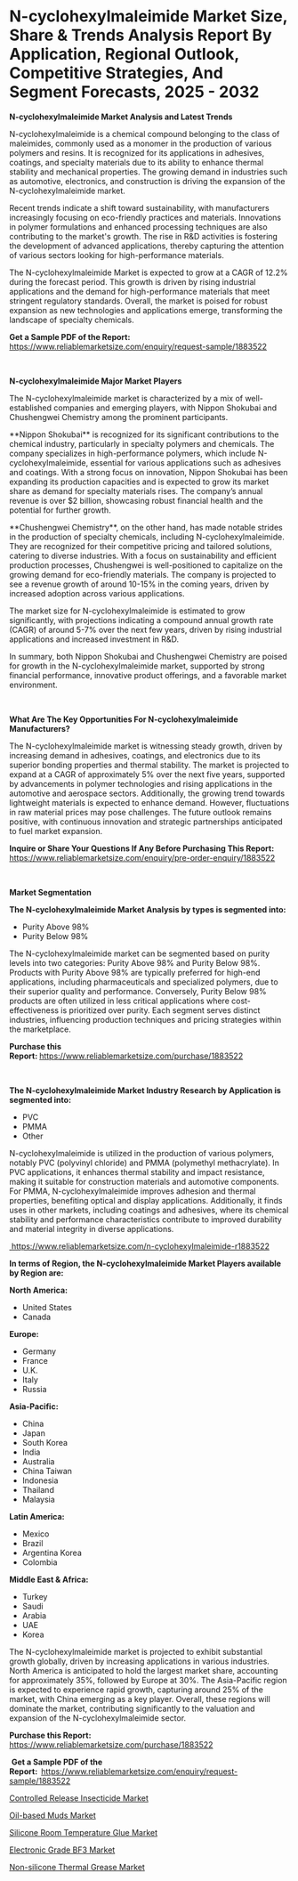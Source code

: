 <p><h1>N-cyclohexylmaleimide Market Size, Share & Trends Analysis Report By Application, Regional Outlook, Competitive Strategies, And Segment Forecasts, 2025 - 2032</h1></p><p><strong>N-cyclohexylmaleimide Market Analysis and Latest Trends</strong></p>
<p><p>N-cyclohexylmaleimide is a chemical compound belonging to the class of maleimides, commonly used as a monomer in the production of various polymers and resins. It is recognized for its applications in adhesives, coatings, and specialty materials due to its ability to enhance thermal stability and mechanical properties. The growing demand in industries such as automotive, electronics, and construction is driving the expansion of the N-cyclohexylmaleimide market.</p><p>Recent trends indicate a shift toward sustainability, with manufacturers increasingly focusing on eco-friendly practices and materials. Innovations in polymer formulations and enhanced processing techniques are also contributing to the market's growth. The rise in R&D activities is fostering the development of advanced applications, thereby capturing the attention of various sectors looking for high-performance materials.</p><p>The N-cyclohexylmaleimide Market is expected to grow at a CAGR of 12.2% during the forecast period. This growth is driven by rising industrial applications and the demand for high-performance materials that meet stringent regulatory standards. Overall, the market is poised for robust expansion as new technologies and applications emerge, transforming the landscape of specialty chemicals.</p></p>
<p><strong>Get a Sample PDF of the Report:&nbsp;</strong> <a href="https://www.reliablemarketsize.com/enquiry/request-sample/1883522?utm_campaign=1879&utm_medium=2&utm_source=Github&utm_content=ia&utm_term=03042025&utm_id=n-cyclohexylmaleimide">https://www.reliablemarketsize.com/enquiry/request-sample/1883522</a></p>
<p>&nbsp;</p>
<p><strong>N-cyclohexylmaleimide Major Market Players</strong></p>
<p><p>The N-cyclohexylmaleimide market is characterized by a mix of well-established companies and emerging players, with Nippon Shokubai and Chushengwei Chemistry among the prominent participants.</p><p>**Nippon Shokubai** is recognized for its significant contributions to the chemical industry, particularly in specialty polymers and chemicals. The company specializes in high-performance polymers, which include N-cyclohexylmaleimide, essential for various applications such as adhesives and coatings. With a strong focus on innovation, Nippon Shokubai has been expanding its production capacities and is expected to grow its market share as demand for specialty materials rises. The company’s annual revenue is over $2 billion, showcasing robust financial health and the potential for further growth.</p><p>**Chushengwei Chemistry**, on the other hand, has made notable strides in the production of specialty chemicals, including N-cyclohexylmaleimide. They are recognized for their competitive pricing and tailored solutions, catering to diverse industries. With a focus on sustainability and efficient production processes, Chushengwei is well-positioned to capitalize on the growing demand for eco-friendly materials. The company is projected to see a revenue growth of around 10-15% in the coming years, driven by increased adoption across various applications.</p><p>The market size for N-cyclohexylmaleimide is estimated to grow significantly, with projections indicating a compound annual growth rate (CAGR) of around 5-7% over the next few years, driven by rising industrial applications and increased investment in R&D.</p><p>In summary, both Nippon Shokubai and Chushengwei Chemistry are poised for growth in the N-cyclohexylmaleimide market, supported by strong financial performance, innovative product offerings, and a favorable market environment.</p></p>
<p>&nbsp;</p>
<p><strong>What Are The Key Opportunities For N-cyclohexylmaleimide Manufacturers?</strong></p>
<p><p>The N-cyclohexylmaleimide market is witnessing steady growth, driven by increasing demand in adhesives, coatings, and electronics due to its superior bonding properties and thermal stability. The market is projected to expand at a CAGR of approximately 5% over the next five years, supported by advancements in polymer technologies and rising applications in the automotive and aerospace sectors. Additionally, the growing trend towards lightweight materials is expected to enhance demand. However, fluctuations in raw material prices may pose challenges. The future outlook remains positive, with continuous innovation and strategic partnerships anticipated to fuel market expansion.</p></p>
<p><strong>Inquire or Share Your Questions If Any Before Purchasing This Report:</strong> <a href="https://www.reliablemarketsize.com/enquiry/pre-order-enquiry/1883522?utm_campaign=1879&utm_medium=2&utm_source=Github&utm_content=ia&utm_term=03042025&utm_id=n-cyclohexylmaleimide">https://www.reliablemarketsize.com/enquiry/pre-order-enquiry/1883522</a></p>
<p>&nbsp;</p>
<p><strong>Market Segmentation</strong></p>
<p><strong>The N-cyclohexylmaleimide Market Analysis by types is segmented into:</strong></p>
<p><ul><li>Purity Above 98%</li><li>Purity Below 98%</li></ul></p>
<p><p>The N-cyclohexylmaleimide market can be segmented based on purity levels into two categories: Purity Above 98% and Purity Below 98%. Products with Purity Above 98% are typically preferred for high-end applications, including pharmaceuticals and specialized polymers, due to their superior quality and performance. Conversely, Purity Below 98% products are often utilized in less critical applications where cost-effectiveness is prioritized over purity. Each segment serves distinct industries, influencing production techniques and pricing strategies within the marketplace.</p></p>
<p><strong>Purchase this Report:&nbsp;</strong><a href="https://www.reliablemarketsize.com/purchase/1883522?utm_campaign=1879&utm_medium=2&utm_source=Github&utm_content=ia&utm_term=03042025&utm_id=n-cyclohexylmaleimide">https://www.reliablemarketsize.com/purchase/1883522</a></p>
<p>&nbsp;</p>
<p><strong>The N-cyclohexylmaleimide Market Industry Research by Application is segmented into:</strong></p>
<p><ul><li>PVC</li><li>PMMA</li><li>Other</li></ul></p>
<p><p>N-cyclohexylmaleimide is utilized in the production of various polymers, notably PVC (polyvinyl chloride) and PMMA (polymethyl methacrylate). In PVC applications, it enhances thermal stability and impact resistance, making it suitable for construction materials and automotive components. For PMMA, N-cyclohexylmaleimide improves adhesion and thermal properties, benefiting optical and display applications. Additionally, it finds uses in other markets, including coatings and adhesives, where its chemical stability and performance characteristics contribute to improved durability and material integrity in diverse applications.</p></p>
<p><a href="https://www.reliablemarketsize.com/n-cyclohexylmaleimide-r1883522?utm_campaign=1879&utm_medium=2&utm_source=Github&utm_content=ia&utm_term=03042025&utm_id=n-cyclohexylmaleimide">&nbsp;https://www.reliablemarketsize.com/n-cyclohexylmaleimide-r1883522</a></p>
<p><strong>In terms of Region, the N-cyclohexylmaleimide Market Players available by Region are:</strong></p>
<p>
    <p> <strong> North America: </strong>
        <ul>
            <li>United States</li>
            <li>Canada</li>
        </ul>
        </p> 
    <p> <strong> Europe: </strong>
        <ul>
            <li>Germany</li>
            <li>France</li>
            <li>U.K.</li>
            <li>Italy</li>
            <li>Russia</li>
        </ul>
        </p> 
    <p> <strong> Asia-Pacific: </strong>
        <ul>
            <li>China</li>
            <li>Japan</li>
            <li>South Korea</li>
            <li>India</li>
            <li>Australia</li>
            <li>China Taiwan</li>
            <li>Indonesia</li>
            <li>Thailand</li>
            <li>Malaysia</li>
        </ul>
        </p> 
    <p> <strong> Latin America: </strong>
        <ul>
            <li>Mexico</li>
            <li>Brazil</li>
            <li>Argentina Korea</li>
            <li>Colombia</li>
        </ul>
        </p> 
    <p> <strong> Middle East & Africa: </strong>
        <ul>
            <li>Turkey</li>
            <li>Saudi</li>
            <li>Arabia</li>
            <li>UAE</li>
            <li>Korea</li>
        </ul>
    </p>
    </p>
<p><p>The N-cyclohexylmaleimide market is projected to exhibit substantial growth globally, driven by increasing applications in various industries. North America is anticipated to hold the largest market share, accounting for approximately 35%, followed by Europe at 30%. The Asia-Pacific region is expected to experience rapid growth, capturing around 25% of the market, with China emerging as a key player. Overall, these regions will dominate the market, contributing significantly to the valuation and expansion of the N-cyclohexylmaleimide sector.</p></p>
<p><strong>Purchase this Report: </strong><a href="https://www.reliablemarketsize.com/purchase/1883522?utm_campaign=1879&utm_medium=2&utm_source=Github&utm_content=ia&utm_term=03042025&utm_id=n-cyclohexylmaleimide">https://www.reliablemarketsize.com/purchase/1883522</a></p>
<p>&nbsp;<strong>Get a Sample PDF of the Report:&nbsp;&nbsp;</strong><a href="https://www.reliablemarketsize.com/enquiry/request-sample/1883522?utm_campaign=1879&utm_medium=2&utm_source=Github&utm_content=ia&utm_term=03042025&utm_id=n-cyclohexylmaleimide">https://www.reliablemarketsize.com/enquiry/request-sample/1883522</a></p>
<p><strong></strong></p>
<p><p><a href="https://github.com/dichkotuanny/Market-Research-Report-List-1/blob/main/controlled-release-insecticide-market.md?utm_campaign=1879&utm_medium=2&utm_source=Github&utm_content=ia&utm_term=03042025&utm_id=n-cyclohexylmaleimide">Controlled Release Insecticide Market</a></p><p><a href="https://github.com/rojannovarwd/Market-Research-Report-List-1/blob/main/oil-based-muds-market.md?utm_campaign=1879&utm_medium=2&utm_source=Github&utm_content=ia&utm_term=03042025&utm_id=n-cyclohexylmaleimide">Oil-based Muds Market</a></p><p><a href="https://github.com/marrahcerpas05/Market-Research-Report-List-1/blob/main/silicone-room-temperature-glue-market.md?utm_campaign=1879&utm_medium=2&utm_source=Github&utm_content=ia&utm_term=03042025&utm_id=n-cyclohexylmaleimide">Silicone Room Temperature Glue Market</a></p><p><a href="https://github.com/rullihipes6h/Market-Research-Report-List-1/blob/main/electronic-grade-bf3-market.md?utm_campaign=1879&utm_medium=2&utm_source=Github&utm_content=ia&utm_term=03042025&utm_id=n-cyclohexylmaleimide">Electronic Grade BF3 Market</a></p><p><a href="https://github.com/dandatesha7q/Market-Research-Report-List-1/blob/main/non-silicone-thermal-grease-market.md?utm_campaign=1879&utm_medium=2&utm_source=Github&utm_content=ia&utm_term=03042025&utm_id=n-cyclohexylmaleimide">Non-silicone Thermal Grease Market</a></p></p>